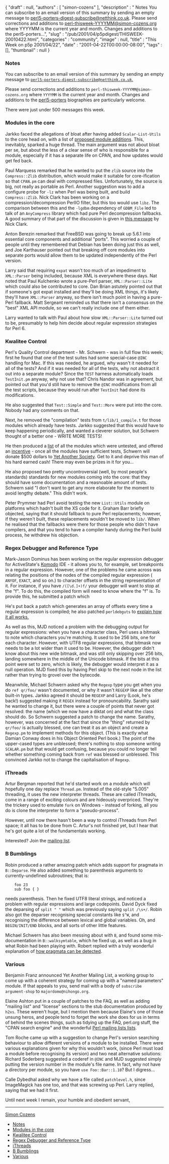 {
   "draft" : null,
   "authors" : [
      "simon-cozens"
   ],
   "description" : " Notes You can subscribe to an email version of this summary by sending an empty message to perl5-porters-digest-subscribe@netthink.co.uk. Please send corrections and additions to perl-thisweek-YYYYMM@simon-cozens.org where YYYYMM is the current year and month. Changes and additions to the perl5-porters...",
   "slug" : "/pub/2001/04/p5pdigest/THISWEEK-20010422.html",
   "categories" : "community",
   "image" : null,
   "title" : "This Week on p5p 2001/04/22",
   "date" : "2001-04-22T00:00:00-08:00",
   "tags" : [],
   "thumbnail" : null
}



### <span id="Notes">Notes</span>

You can subscribe to an email version of this summary by sending an empty message to [`perl5-porters-digest-subscribe@netthink.co.uk`.](mailto:perl5-porters-digest-subscribe@netthink.co.uk)

Please send corrections and additions to `perl-thisweek-YYYYMM@simon-cozens.org` where `YYYYMM` is the current year and month. Changes and additions to the [perl5-porters](http://simon-cozens.org/writings/whos-who.html) biographies are particularly welcome.

There were just under 500 messages this week.

### <span id="Modules_in_the_core">Modules in the core</span>

Jarkko faced the allegations of bloat after having added `Scalar-List-Utils` to the core head on, with a list of [proposed module additions](https://www.nntp.perl.org/group/perl.perl5.porters/2001/-04/msg00806.html). This, inevitably, sparked a huge thread. The main argument was not about bloat per se, but about the less of a clear sense of who is responsible for a module, especially if it has a separate life on CPAN, and how updates would get fed back.

Paul Marquess remarked that he wanted to put the `zlib` source into the `Compress::Zlib` distribution, which would make it suitable for core-ification so that `CPAN.pm` can deal with compressed files. Unfortunately, the source is big, not really as portable as Perl. Another suggestion was to add a configure probe for `-lz` when Perl was being built, and build `Compress::Zlib`. Nick Clark has been working on a compression/decompression PerlIO filter, but this too would use `libz`. The comparison between this and the `-lgdbm` dependency of `GDBM_File` led to talk of an `AnyCompress` library which had pure Perl decompression fallbacks. A good summary of that part of the discussion is given in [this message](https://www.nntp.perl.org/group/perl.perl5.porters/2001/-04/msg01121.html) by Nick Clark.

Anton Berezin remarked that FreeBSD was going to break up 5.6.1 into essential core components and additional "ports". This worried a couple of people until they remembered that Debian has been doing just this as well, and Joe Karthauser pointed out that breaking off core modules into separate ports would allow them to be updated independently of the Perl version.

Larry said that requiring `expat` wasn't too much of an impediment to `XML::Parser` being included, because XML is everywhere these days. Nat noted that Paul Kulchenko wrote a pure-Perl parser, `XML::Parser::Lite` which could also be contributed to core. Dan Brian astutely pointed out that if someone's got expat installed and they'll be doing XML things, it's likely they'll have `XML::Parser` anyway, so there isn't much point in having a pure-Perl fallback. Matt Sergeant reminded us that there isn't a consensus on the "best" XML API module, so we can't really include one of them either.

Larry wanted to talk with Paul about how slow `XML::Parser::Lite` turned out to be, presumably to help him decide about regular expression strategies for Perl 6.

### <span id="Kwalitee_Control">Kwalitee Control</span>

Perl's Quality Control department - Mr. Schwern - was in full flow this week; first he found that one of the test suites had some special-case `@INC` handling for Mac. If this was needed, he argued, why wasn't it needed for all of the tests? And if it was needed for all of the tests, why not abstract it out into a separate module? Since the `TEST` harness automatically loads `TestInit.pm` anyway, why not use that? Chris Nandor was in agreement, but pointed out that you'd still have to remove the `@INC` modifications from all the test scripts, because they would run after `TestInit` had done its modifications.

He also suggested that `Test::Simple` and `Test::More` were put into the core. Nobody had any comments on that.

Next, he removed the "compilation" tests from `t/lib/1_compile.t` for those modules which already have tests. Jarkko suggested that this would have to keep happening periodically, and wanted a cleverer solution, but Schwern thought of a better one - WRITE MORE TESTS!

He then produced a [list](https://www.nntp.perl.org/group/perl.perl5.porters/2001/-04/msg01218.html) of all the modules which were untested, and offered an [incentive](https://www.nntp.perl.org/group/perl.perl5.porters/2001/-04/msg01223.html) - once all the modules have sufficient tests, Schwern will donate $500 dollars to [Yet Another Society](http://www.yetanother.org/). Get to it and deprive this man of his hard earned cash! There may even be prizes in it for you...

He also proposed two pretty uncontroversial (well, by most people's standards) standards for new modules coming into the core: that they should have some documentation and a reasnoable amount of tests. Schwern said "I don't want to get any more elaborate for the moment to avoid lengthy debate." This didn't work.

Peter Prymmer had Perl avoid testing the new `List::Utils` module on platforms which hadn't built the XS code for it. Graham Barr briefly objected, saying that it should fallback to pure Perl replacements; however, if they weren't built, these replacements wouldn't be moved to `lib/`. When he realised that the fallbacks were there for those people who didn't have compilers, and that you tend to have a compiler handy during the Perl build process, he withdrew his objection.

### <span id="Regex_Debugger_and_Reference_Type">Regex Debugger and Reference Type</span>

Mark-Jason Dominus has been working on the regular expression debugger for ActiveState's [Komodo](http://www.activestate.com/ASPN/Downloads/Komodo/More) IDE - it allows you to, for example, set breakpoints in a regular expression. However, one of the problems he came across was relating the positions of the nodes of the compiled regular expression ( `ANYOF`, `EXACT`, and so on.) to character offsets in the string representation of it. For instance, if you have `/([\d.]+)f/` your debugger will want to stop at the "f". To do this, the compiled form will need to know where the "f" is. To provide this, he submitted a patch which

He's put back a patch which generates an array of offsets every time a regular expression is compiled; he also patched `perldebguts` to [explain how it all works.](https://www.nntp.perl.org/group/perl.perl5.porters/2001/-04/msg01240.html)

As well as this, MJD noticed a problem with the debugging output for regular expressions: when you have a character class, Perl uses a bitmask to note which characters you're matching. It used to be 256 bits, one for each character. However, with UTF8 regular expressions, that bitmask now needs to be a lot wider than it used to be. However, the debugger didn't know about this new wide bitmask, and was still only skipping over 256 bits, landing somewhere in the middle of the Unicode bitmask. If the bits at this point were set to zero, which is likely, the debugger would interpret it as a null operation. MJD fixed this by having Perl skip to the next node in the list rather than trying to grovel over the bytecode.

Meanwhile, Michael Schwern asked why the `Regexp` type you get when you do `ref qr/foo/` wasn't documented, or why it wasn't `REGEXP` like all the other built-in types. Jarkko agreed it should be `REGEXP` and Larry (Look, he's back!) suggested making it `REGEX` instead for pronouncability. Sarathy said he wanted to change it, but there were a couple of points that never got resolved: the name (which we now have a diktat on) and what the class should do. So Schwern suggested a patch to change the name. Sarathy, however, was concerned at the fact that since the "thing" returned by `qr/foo/` is actually blessed, one can treat it as an object and create a `Regexp.pm` to implement methods for this object. (This is exactly what Damian Conway does in his Object Oriented Perl book.) The point of the upper-cased types are unblessed; there's nothing to stop someone writing `SCALAR.pm` but that would get confusing, because you could no longer tell whether something coming back from `ref` was blessed or unblessed. This convinced Jarkko not to change the capitalisation of `Regexp`.

### <span id="iThreads">iThreads</span>

Artur Bergman reported that he'd started work on a module which will hopefully one day replace `Thread.pm`. Instead of the old-style "5.005" threading, it uses the new interpreter threads. These are called iThreads, come in a range of exciting colours and are hideously overpriced. They're the trickery used to emulate `fork` on Windows - instead of forking, all you do is clone the interpreter to form a "pseudo-process".

However, until now there hasn't been a way to control iThreads from Perl space; it all has to be done from C. Artur's not finished yet, but I hear that he's got quite a lot of the fundamentals working.

Interested? Join the [mailing list](mailto:perl-ithreads-subscribe@perl.org).

### <span id="B_Bumblings">B Bumblings</span>

Robin produced a rather amazing patch which adds support for pragmata in `B::Deparse`. He also added something to parenthesis arguments to currently-undefined subroutines; that is:

        foo 23
        sub foo { }

needs parenthesis. Then he fixed UTF8 literal strings, and noticed a problem with regular expressions and large codepoints. David Dyck fixed the deparsing of `split " "` which was previously saying `split /\s+/`. Robin also got the deparser recognising special constants like `$^W`, and recognising the difference between lexical and global variables. Oh, and `BEGIN/INIT/END` blocks, and all sorts of other little features.

Michael Schwern has also been messing about with `B`, and found some mis-documentation in `B::walksymtable`, which he fixed up, as well as a bug in what Robin had been playing with. Robert replied with a truly wonderful explanation of [how pragmata can be detected](https://www.nntp.perl.org/group/perl.perl5.porters/2001/-04/msg01253.html).

### <span id="Various">Various</span>

Benjamin Franz announced Yet Another Mailing List, a working group to come up with a coherent strategy for coming up with a "named parameters" module. If that appeals to you, send mail with a body of `subscribe argument-shop` to `majordomo@nihongo.org`.

Elaine Ashton put in a couple of patches to the FAQ, as well as adding "mailing list" and "license" sections to the stub documentation produced by `h2xs`. These weren't huge, but I mention them because Elaine's one of those unsung heros, and people tend to forget the work she does for us in terms of behind the scenes things, such as tidying up the FAQ, perl.org stuff, the "CPAN search engine" and the wonderful [Perl mailing lists lists](http://lists.perl.org/).

Tom Roche came up with a suggestion to change Perl's version searching behaviour to allow different versions of a module to be installed. There were various explanations given for why this wouldn't work, (since Perl must load a module before recognising its version) and two neat alternative solutions: Richard Soderberg suggested a coderef in `@INC` and MJD suggested simply putting the version number in the module's file name. In fact, why not have a directory per module, so you have `use Foo::Bar::1.10`? But I digress...

Calle Dybedhal asked why we have a file called `patchlevel.h`, since ImageMagick has one too, and that was screwing up Perl. Larry replied, saying that we had it first.

Until next week I remain, your humble and obedient servant,

------------------------------------------------------------------------

[Simon Cozens](mailto:simon@brecon.co.uk)
-   [Notes](#Notes)
-   [Modules in the core](#Modules_in_the_core)
-   [Kwalitee Control](#Kwalitee_Control)
-   [Regex Debugger and Reference Type](#Regex_Debugger_and_Reference_Type)
-   [iThreads](#iThreads)
-   [B Bumblings](#B_Bumblings)
-   [Various](#Various)
